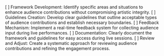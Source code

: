 [ ] Framework Development: Identify specific areas and situations to enhance audience contributions without compromising artistic integrity.
[ ] Guidelines Creation: Develop clear guidelines that outline acceptable types of audience contributions and establish necessary boundaries.
[ ] Feedback Mechanism: Implement a real-time feedback system for collecting audience input during live performances.
[ ] Documentation: Clearly document the framework and guidelines for easy access during live sessions.
[ ] Review and Adjust: Create a systematic approach for reviewing audience contributions and refining the engagement process.